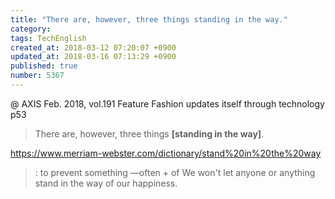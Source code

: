 ```yaml
---
title: "There are, however, three things standing in the way."
category: 
tags: TechEnglish
created_at: 2018-03-12 07:20:07 +0900
updated_at: 2018-03-16 07:13:29 +0900
published: true
number: 5367
---
```


@ AXIS Feb. 2018, vol.191
Feature Fashion updates itself through technology
p53

> There are, however, three things **[standing in the way]**.

https://www.merriam-webster.com/dictionary/stand%20in%20the%20way
> : to prevent something —often + of 
We won't let anyone or anything stand in the way of our happiness.



